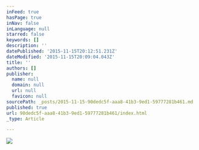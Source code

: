 ```yaml
---
inFeed: true
hasPage: true
inNav: false
inLanguage: null
starred: false
keywords: []
description: ''
datePublished: '2015-11-15T20:12:51.231Z'
dateModified: '2015-11-15T20:09:04.043Z'
title: ''
authors: []
publisher:
  name: null
  domain: null
  url: null
  favicon: null
sourcePath: _posts/2015-11-15-90dedc5f-aaa8-41b3-9ed1-59777281b461.md
published: true
url: 90dedc5f-aaa8-41b3-9ed1-59777281b461/index.html
_type: Article

---
```

![](https://the-grid-user-content.s3-us-west-2.amazonaws.com/d95183dc-b270-4114-b850-0f4b1b771ad9.jpg)